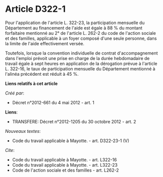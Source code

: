 # Article D322-1

Pour l'application de l'article L. 322-23, la participation mensuelle du Département au financement de l'aide est égale à 88
% du montant forfaitaire mentionné au 2° de l'article L. 262-2 du code de l'action sociale et des familles, applicable à un
foyer composé d'une seule personne, dans la limite de l'aide effectivement versée. 

Toutefois, lorsque la convention individuelle de contrat d'accompagnement dans l'emploi prévoit une prise en charge de la
durée hebdomadaire de travail égale à sept heures en application de la dérogation prévue à l'article L. 322-16, le taux de
participation mensuelle du Département mentionné à l'alinéa précédent est réduit à 45 %.

**Liens relatifs à cet article**

_Créé par_:

  - Décret n°2012-661 du 4 mai 2012 - art. 1

**Liens**:

  - TRANSFERE: Décret n°2012-1205 du 30 octobre 2012 - art. 2

_Nouveaux textes_:

  - Code du travail applicable à Mayotte. - art. D322-23-1 (V)

_Cite_:

  - Code du travail applicable à Mayotte. - art. L322-16
  - Code du travail applicable à Mayotte. - art. L322-23
  - Code de l'action sociale et des familles - art. L262-2
